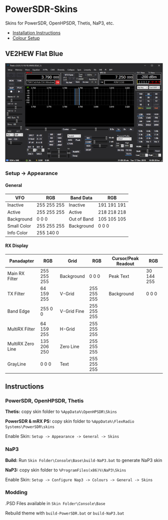 # PowerSDR-Skins
Skins for PowerSDR, OpenHPSDR, Thetis, NaP3, etc.

- [Installation Instructions](#instructions)
- [Colour Setup](#setup---appearance)

## VE2HEW Flat Blue

![](/VE2HEW%20Flat%20Blue/VE2HEW-Flat-Blue.png)

### Setup -> Appearance 

#### General 

| VFO | RGB | Band Data |  RGB |
|---|---|---|---|
| Inactive | 255 255 255 | Inactive | 191 191 191 |
| Active | 255 255 255 | Active | 218 218 218 |
| Background | 0 0 0 | Out of Band | 105 105 105 |
| Small Color | 255 255 255 | Background | 0 0 0 |
| Info Color | 255 140 0 |

#### RX Display 

| Panadapter | RGB | Grid | RGB | Cursor/Peak Readout | RGB |
|---|---|---|---|---|---|
Main RX Filter | 255 255 255 | Background | 0 0 0 | Peak Text | 30 144 255 |
TX Filter | 64 159 255 | V-Grid | 255 255 255 | Background | 0 0 0 |
Band Edge | 255 0 0 | V-Grid Fine | 255 255 255 |
MultiRX Filter | 64 159 255 | H-Grid | 255 255 255 |
MultiRX Zero Line | 135 206 250 | Zero Line | 255 255 255 |
GrayLine | 0 0 0 | Text | 255 255 255 |


## Instructions

### PowerSDR, OpenHPSDR, Thetis

**Thetis:** copy skin folder to `%AppData%\OpenHPSDR\Skins`

**PowerSDR & mRX PS:** copy skin folder to `%AppData%\FlexRadio Systems\PowerSDR\skins`

Enable Skin: `Setup -> Appearance -> General -> Skins`

### NaP3

**Build:** Run `Skin Folder\Console\Base\build-NaP3.bat` to generate NaP3 skin

**NaP3:** copy skin folder to `%ProgramFiles(x86)%\NaP3\Skins`

Enable Skin: `Setup -> Configure Nap3 -> Colours -> General -> Skins`

### Modding

.PSD Files available in `Skin Folder\Console\Base`

Rebuild theme with `build-PowerSDR.bat` or `build-NaP3.bat`


